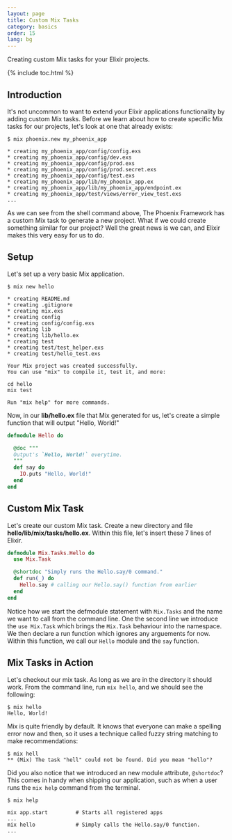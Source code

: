 ```yaml
---
layout: page
title: Custom Mix Tasks
category: basics
order: 15
lang: bg
---
```


Creating custom Mix tasks for your Elixir projects.

{% include toc.html %}

## Introduction

It's not uncommon to want to extend your Elixir applications functionality by adding custom Mix tasks. Before we learn about how to create specific Mix tasks for our projects, let's look at one that already exists:

```shell
$ mix phoenix.new my_phoenix_app

* creating my_phoenix_app/config/config.exs
* creating my_phoenix_app/config/dev.exs
* creating my_phoenix_app/config/prod.exs
* creating my_phoenix_app/config/prod.secret.exs
* creating my_phoenix_app/config/test.exs
* creating my_phoenix_app/lib/my_phoenix_app.ex
* creating my_phoenix_app/lib/my_phoenix_app/endpoint.ex
* creating my_phoenix_app/test/views/error_view_test.exs
...
```

As we can see from the shell command above, The Phoenix Framework has a custom Mix task to generate a new project. What if we could create something similar for our project? Well the great news is we can, and Elixir makes this very easy for us to do.

## Setup

Let's set up a very basic Mix application.

```shell
$ mix new hello

* creating README.md
* creating .gitignore
* creating mix.exs
* creating config
* creating config/config.exs
* creating lib
* creating lib/hello.ex
* creating test
* creating test/test_helper.exs
* creating test/hello_test.exs

Your Mix project was created successfully.
You can use "mix" to compile it, test it, and more:

cd hello
mix test

Run "mix help" for more commands.
```

Now, in our **lib/hello.ex** file that Mix generated for us, let's create a simple function that will output "Hello, World!"

```elixir
defmodule Hello do

  @doc """
  Output's `Hello, World!` everytime.
  """
  def say do
    IO.puts "Hello, World!"
  end
end
```

## Custom Mix Task

Let's create our custom Mix task. Create a new directory and file **hello/lib/mix/tasks/hello.ex**. Within this file, let's insert these 7 lines of Elixir.

```elixir
defmodule Mix.Tasks.Hello do
  use Mix.Task

  @shortdoc "Simply runs the Hello.say/0 command."
  def run(_) do
    Hello.say # calling our Hello.say() function from earlier
  end
end
```

Notice how we start the defmodule statement with `Mix.Tasks` and the name we want to call from the command line. One the second line we introduce the `use Mix.Task` which brings the `Mix.Task` behaviour into the namespace. We then declare a run function which ignores any arguements for now. Within this function, we call our `Hello` module and the `say` function.

## Mix Tasks in Action

Let's checkout our mix task. As long as we are in the directory it should work. From the command line, run `mix hello`, and we should see the following:

```shell
$ mix hello
Hello, World!
```

Mix is quite friendly by default. It knows that everyone can make a spelling error now and then, so it uses a technique called fuzzy string matching to make recommendations:

```shell
$ mix hell
** (Mix) The task "hell" could not be found. Did you mean "hello"?
```

Did you also notice that we introduced an new module attribute, `@shortdoc`? This comes in handy when shipping our application, such as when a user runs the `mix help` command from the terminal.

```shell
$ mix help

mix app.start         # Starts all registered apps
...
mix hello             # Simply calls the Hello.say/0 function.
...
```
